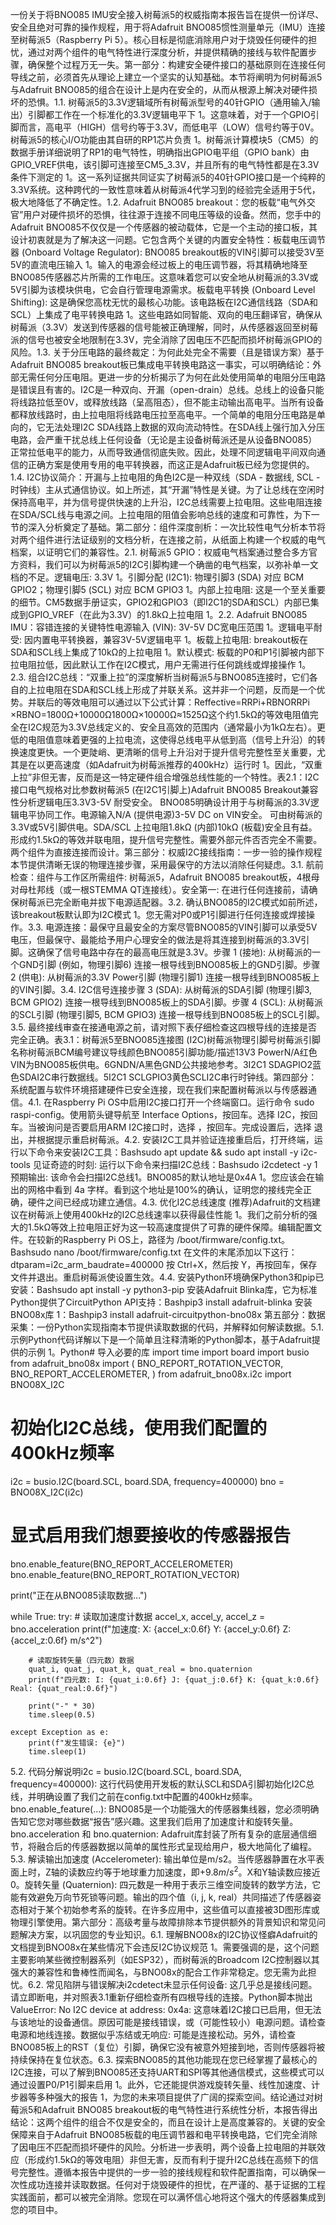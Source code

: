 一份关于将BNO085 IMU安全接入树莓派5的权威指南本报告旨在提供一份详尽、安全且绝对可靠的操作规程，用于将Adafruit BNO085惯性测量单元（IMU）连接至树莓派5（Raspberry Pi 5）。核心目标是彻底消除用户对于烧毁任何硬件的担忧，通过对两个组件的电气特性进行深度分析，并提供精确的接线与软件配置步骤，确保整个过程万无一失。第一部分：构建安全硬件接口的基础原则在连接任何导线之前，必须首先从理论上建立一个坚实的认知基础。本节将阐明为何树莓派5与Adafruit BNO085的组合在设计上是内在安全的，从而从根源上解决对硬件损坏的恐惧。1.1. 树莓派5的3.3V逻辑域所有树莓派型号的40针GPIO（通用输入/输出）引脚都工作在一个标准化的3.3V逻辑电平下 1。这意味着，对于一个GPIO引脚而言，高电平（HIGH）信号约等于3.3V，而低电平（LOW）信号约等于0V。树莓派5的核心I/O功能由其自研的RP1芯片负责 1。树莓派计算模块5（CM5）的数据手册详细说明了RP1的电气特性，明确指出GPIO电平组（GPIO bank）由GPIO_VREF供电，该引脚可连接至CM5_3.3V，并且所有的电气特性都是在3.3V条件下测定的 1。这一系列证据共同证实了树莓派5的40针GPIO接口是一个纯粹的3.3V系统。这种跨代的一致性意味着从树莓派4代学习到的经验完全适用于5代，极大地降低了不确定性。1.2. Adafruit BNO085 breakout：您的板载“电气外交官”用户对硬件损坏的恐惧，往往源于连接不同电压等级的设备。然而，您手中的Adafruit BNO085不仅仅是一个传感器的被动载体，它是一个主动的接口板，其设计初衷就是为了解决这一问题。它包含两个关键的内置安全特性：板载电压调节器 (Onboard Voltage Regulator): BNO085 breakout板的VIN引脚可以接受3V至5V的直流电压输入 1。输入的电源会经过板上的电压调节器，将其精确地降至BNO085传感器芯片所需的工作电压。这意味着您可以安全地从树莓派的3.3V或5V引脚为该模块供电，它会自行管理电源需求。板载电平转换 (Onboard Level Shifting): 这是确保您高枕无忧的最核心功能。该电路板在I2C通信线路（SDA和SCL）上集成了电平转换电路 1。这些电路如同智能、双向的电压翻译官，确保从树莓派（3.3V）发送到传感器的信号能被正确理解，同时，从传感器返回至树莓派的信号也被安全地限制在3.3V，完全消除了因电压不匹配而损坏树莓派GPIO的风险。1.3. 关于分压电路的最终裁定：为何此处完全不需要（且是错误方案）基于Adafruit BNO085 breakout板已集成电平转换电路这一事实，可以明确结论：外部无需任何分压电阻。更进一步的分析揭示了为何在此处使用简单的电阻分压电路是错误且有害的。I2C是一种双向、开漏（open-drain）总线。总线上的设备只能将线路拉低至0V，或释放线路（呈高阻态），但不能主动输出高电平。当所有设备都释放线路时，由上拉电阻将线路电压拉至高电平。一个简单的电阻分压电路是单向的，它无法处理I2C SDA线路上数据的双向流动特性。在SDA线上强行加入分压电路，会严重干扰总线上任何设备（无论是主设备树莓派还是从设备BNO085）正常拉低电平的能力，从而导致通信彻底失败。因此，处理不同逻辑电平间双向通信的正确方案是使用专用的电平转换器，而这正是Adafruit板已经为您提供的。1.4. I2C协议简介：开漏与上拉电阻的角色I2C是一种双线（SDA - 数据线, SCL - 时钟线）主从式通信协议。如上所述，其“开漏”特性是关键。为了让总线在空闲时保持高电平，并为信号提供快速的上升沿，I2C总线需要上拉电阻。这些电阻连接在SDA/SCL线与电源之间。上拉电阻的阻值会影响总线的速度和可靠性，为下一节的深入分析奠定了基础。第二部分：组件深度剖析：一次比较性电气分析本节将对两个组件进行法证级别的文档分析，在连接之前，从纸面上构建一个权威的电气档案，以证明它们的兼容性。2.1. 树莓派5 GPIO：权威电气档案通过整合多方官方资料，我们可以为树莓派5的I2C引脚构建一个确凿的电气档案，以弥补单一文档的不足。逻辑电压: 3.3V 1。引脚分配 (I2C1): 物理引脚3 (SDA) 对应 BCM GPIO2；物理引脚5 (SCL) 对应 BCM GPIO3 1。内部上拉电阻: 这是一个至关重要的细节。CM5数据手册证实，GPIO2和GPIO3（即I2C1的SDA和SCL）内部已集成到GPIO_VREF（在此为3.3V）的1.8kΩ上拉电阻 1。2.2. Adafruit BNO085 IMU：容错连接的关键特性电源输入 (VIN): 3V-5V DC宽电压范围 1。逻辑电平耐受: 因内置电平转换器，兼容3V-5V逻辑电平 1。板载上拉电阻: breakout板在SDA和SCL线上集成了10kΩ的上拉电阻 1。默认模式: 板载的P0和P1引脚被内部下拉电阻拉低，因此默认工作在I2C模式，用户无需进行任何跳线或焊接操作 1。2.3. 组合I2C总线：“双重上拉”的深度解析当树莓派5与BNO085连接时，它们各自的上拉电阻在SDA和SCL线上形成了并联关系。这并非一个问题，反而是一个优势。并联后的等效电阻可以通过以下公式计算：Reffective​=RRPi​+RBNO​RRPi​×RBNO​​=1800Ω+10000Ω1800Ω×10000Ω​≈1525Ω这个约1.5kΩ的等效电阻值完全在I2C规范为3.3V总线定义的、安全且高效的范围内（通常最小为1kΩ左右）。更低的电阻值意味着更强的上拉电流，这使得总线电平从低到高（信号上升沿）的转换速度更快。一个更陡峭、更清晰的信号上升沿对于提升信号完整性至关重要，尤其是在以更高速度（如Adafruit为树莓派推荐的400kHz）运行时 1。因此，“双重上拉”非但无害，反而是这一特定硬件组合增强总线性能的一个特性。表2.1：I2C接口电气规格对比参数树莓派5 (在I2C1引脚上)Adafruit BNO085 Breakout兼容性分析逻辑电压3.3V3-5V 耐受安全。 BNO085明确设计用于与树莓派的3.3V逻辑电平协同工作。电源输入N/A (提供电源)3-5V DC on VIN安全。 可由树莓派的3.3V或5V引脚供电。SDA/SCL 上拉电阻1.8kΩ (内部)10kΩ (板载)安全且有益。 形成约1.5kΩ的等效并联电阻，提升信号完整性。需要外部元件否否完全不需要。 两个组件为直接连接而设计。第三部分：权威I2C接线指南：一步一验的操作规程本节提供清晰无误的物理连接步骤，采用最保守的方法以消除任何疑虑。3.1. 航前检查：组件与工作区所需组件: 树莓派5，Adafruit BNO085 breakout板，4根母对母杜邦线（或一根STEMMA QT连接线）。安全第一: 在进行任何连接前，请确保树莓派已完全断电并拔下电源适配器。3.2. 确认BNO085的I2C模式如前所述，该breakout板默认即为I2C模式 1。您无需对P0或P1引脚进行任何连接或焊接操作。3.3. 电源连接：最保守且最安全的方案尽管BNO085的VIN引脚可以承受5V电压，但最保守、最能给予用户心理安全的做法是将其连接到树莓派的3.3V引脚。这确保了信号电路中存在的最高电压就是3.3V。步骤 1 (接地): 从树莓派的一个GND引脚 (例如，物理引脚6) 连接一根导线到BNO085板上的GND引脚。步骤 2 (供电): 从树莓派的3.3V Power引脚 (物理引脚1) 连接一根导线到BNO085板上的VIN引脚。3.4. I2C信号连接步骤 3 (SDA): 从树莓派的SDA引脚 (物理引脚3, BCM GPIO2) 连接一根导线到BNO085板上的SDA引脚。步骤 4 (SCL): 从树莓派的SCL引脚 (物理引脚5, BCM GPIO3) 连接一根导线到BNO085板上的SCL引脚。3.5. 最终接线审查在接通电源之前，请对照下表仔细检查这四根导线的连接是否完全正确。表3.1：树莓派5至BNO085连接图 (I2C)树莓派物理引脚号树莓派引脚名称树莓派BCM编号建议导线颜色BNO085引脚功能/描述13V3 PowerN/A红色VIN为BNO085板供电。6GNDN/A黑色GND公共接地参考。3I2C1 SDAGPIO2蓝色SDAI2C串行数据线。5I2C1 SCLGPIO3黄色SCLI2C串行时钟线。第四部分：系统配置与软件环境搭建硬件已安全连接，现在我们来配置树莓派以与传感器通信。4.1. 在Raspberry Pi OS中启用I2C接口打开一个终端窗口。运行命令 sudo raspi-config。使用箭头键导航至 Interface Options，按回车。选择 I2C，按回车。当被询问是否要启用ARM I2C接口时，选择 <Yes>，按回车。完成设置后，选择 <Finish> 退出，并根据提示重启树莓派。4.2. 安装I2C工具并验证连接重启后，打开终端，运行以下命令来安装I2C工具：Bashsudo apt update && sudo apt install -y i2c-tools
见证奇迹的时刻: 运行以下命令来扫描I2C总线：Bashsudo i2cdetect -y 1
预期输出: 该命令会扫描I2C总线1。BNO085的默认地址是0x4A 1。您应该会在输出的网格中看到 4a 字样。看到这个地址是100%的确认，证明您的接线完全正确，硬件之间已经成功建立通信。4.3. 优化I2C总线速度 (推荐)Adafruit的文档建议在树莓派上使用400kHz的I2C总线速率以获得最佳性能 1。我们之前分析的强大的1.5kΩ等效上拉电阻正好为这一较高速度提供了可靠的硬件保障。编辑配置文件。在较新的Raspberry Pi OS上，路径为 /boot/firmware/config.txt。Bashsudo nano /boot/firmware/config.txt
在文件的末尾添加以下这行：dtparam=i2c_arm_baudrate=400000
按 Ctrl+X，然后按 Y，再按回车，保存文件并退出。重启树莓派使设置生效。4.4. 安装Python环境确保Python3和pip已安装：Bashsudo apt install -y python3-pip
安装Adafruit Blinka库，它为标准Python提供了CircuitPython API支持：Bashpip3 install adafruit-blinka
安装BNO08x库 1：Bashpip3 install adafruit-circuitpython-bno08x
第五部分：数据采集：一份Python实现指南本节提供读取数据的代码，并解释如何解读数据。5.1. 示例Python代码详解以下是一个简单且注释清晰的Python脚本，基于Adafruit提供的示例 1。Python# 导入必要的库
import time
import board
import busio
from adafruit_bno08x import (
    BNO_REPORT_ROTATION_VECTOR,
    BNO_REPORT_ACCELEROMETER,
)
from adafruit_bno08x.i2c import BNO08X_I2C

# 初始化I2C总线，使用我们配置的400kHz频率
i2c = busio.I2C(board.SCL, board.SDA, frequency=400000)
bno = BNO08X_I2C(i2c)

# 显式启用我们想要接收的传感器报告
bno.enable_feature(BNO_REPORT_ACCELEROMETER)
bno.enable_feature(BNO_REPORT_ROTATION_VECTOR)

print("正在从BNO085读取数据...")

while True:
    try:
        # 读取加速度计数据
        accel_x, accel_y, accel_z = bno.acceleration
        print(f"加速度: X: {accel_x:0.6f} Y: {accel_y:0.6f} Z: {accel_z:0.6f} m/s^2")

        # 读取旋转矢量（四元数）数据
        quat_i, quat_j, quat_k, quat_real = bno.quaternion
        print(f"四元数: I: {quat_i:0.6f} J: {quat_j:0.6f} K: {quat_k:0.6f} Real: {quat_real:0.6f}")
        
        print("-" * 30)
        time.sleep(0.5)

    except Exception as e:
        print(f"发生错误: {e}")
        time.sleep(1)

5.2. 代码分解说明i2c = busio.I2C(board.SCL, board.SDA, frequency=400000): 这行代码使用开发板的默认SCL和SDA引脚初始化I2C总线，并明确设置了我们之前在config.txt中配置的400kHz频率。bno.enable_feature(...): BNO085是一个功能强大的传感器集线器，您必须明确告知它您对哪些数据“报告”感兴趣。这里我们启用了加速度计和旋转矢量。bno.acceleration 和 bno.quaternion: Adafruit库封装了所有复杂的底层通信细节，将融合后的传感器数据以简单的属性形式呈现给用户，极大地简化了编程。5.3. 解读输出加速度 (Accelerometer): 输出单位是m/s2。当传感器静置在水平表面上时，Z轴的读数应约等于地球重力加速度，即$+9.8 m/s^2$。X和Y轴读数应接近0。旋转矢量 (Quaternion): 四元数是一种用于表示三维空间旋转的数学方法，它能有效避免万向节死锁等问题。输出的四个值（i, j, k, real）共同描述了传感器姿态相对于某个初始参考系的旋转。在许多应用中，这些值可以直接被3D图形库或物理引擎使用。第六部分：高级考量与故障排除本节提供额外的背景知识和常见问题解决方案，以巩固您的专业知识。6.1. 理解BNO08x的I2C协议怪癖Adafruit的文档提到BNO08x在某些情况下会违反I2C协议规范 1。需要强调的是，这个问题主要影响某些微控制器系列（如ESP32），而树莓派的Broadcom I2C控制器以其强大的兼容性和鲁棒性而闻名，与BNO08x的配合工作非常稳定。您无需为此担忧。6.2. 常见陷阱与错误解决i2cdetect未显示任何设备: 这几乎总是接线问题。请立即断电，并对照表3.1重新仔细检查所有四根导线的连接。Python脚本抛出 ValueError: No I2C device at address: 0x4a: 这意味着I2C接口已启用，但无法与该地址的设备通信。原因可能是接线错误，或（可能性较小）电源问题。请检查电源和地线连接。数据似乎冻结或无响应: 可能是连接松动。另外，请检查BNO085板上的RST（复位）引脚，确保它没有被意外短接到地，否则传感器将被持续保持在复位状态。6.3. 探索BNO085的其他功能现在您已经掌握了最核心的I2C连接，可以了解到BNO085还支持UART和SPI等其他通信模式，这些模式可以通过设置P0/P1引脚来启用 1。此外，它还能提供游戏旋转矢量、线性加速度、计步器等多种强大的报告 1，为您的未来项目提供了广阔的探索空间。结论通过对树莓派5和Adafruit BNO085 breakout板的电气特性进行系统性分析，本报告得出结论：这两个组件的组合不仅是安全的，而且在设计上是高度兼容的。关键的安全保障来自于Adafruit BNO085板载的电压调节器和电平转换电路，它们完全消除了因电压不匹配而损坏硬件的风险。分析进一步表明，两个设备上拉电阻的并联效应（形成约1.5kΩ的等效电阻）非但无害，反而有利于提升I2C总线在高频下的信号完整性。遵循本报告中提供的一步一验的接线规程和软件配置指南，可以确保一次性成功连接并读取数据。任何对于烧毁硬件的担忧，在严谨的、基于证据的工程实践面前，都可以被完全消除。您现在可以满怀信心地将这个强大的传感器集成到您的项目中。